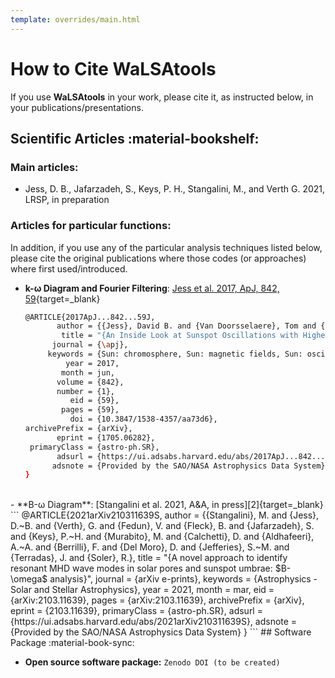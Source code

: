 ```yaml
---
template: overrides/main.html
---
```


# How to Cite WaLSAtools

If you use **WaLSAtools** in your work, please cite it, as instructed below, in your publications/presentations.

## Scientific Articles :material-bookshelf:

### Main articles:

- Jess, D. B., Jafarzadeh, S., Keys, P. H., Stangalini, M., and Verth G. 2021, LRSP, in preparation

### Articles for particular functions:

In addition, if you use any of the particular analysis techniques listed below, please cite the original publications where those codes (or approaches) where first used/introduced.

- **k-&#969; Diagram and Fourier Filtering**: [Jess et al. 2017, ApJ, 842, 59][1]{target=_blank}
  ```sh
  @ARTICLE{2017ApJ...842...59J,
         author = {{Jess}, David B. and {Van Doorsselaere}, Tom and {Verth}, Gary and {Fedun}, Viktor and {Krishna Prasad}, S. and {Erd{\'e}lyi}, Robert and {Keys}, Peter H. and {Grant}, Samuel D.~T. and {Uitenbroek}, Han and {Christian}, Damian J.},
          title = "{An Inside Look at Sunspot Oscillations with Higher Azimuthal Wavenumbers}",
        journal = {\apj},
       keywords = {Sun: chromosphere, Sun: magnetic fields, Sun: oscillations, Sun: photosphere, sunspots, Astrophysics - Solar and Stellar Astrophysics},
           year = 2017,
          month = jun,
         volume = {842},
         number = {1},
            eid = {59},
          pages = {59},
            doi = {10.3847/1538-4357/aa73d6},
  archivePrefix = {arXiv},
         eprint = {1705.06282},
   primaryClass = {astro-ph.SR},
         adsurl = {https://ui.adsabs.harvard.edu/abs/2017ApJ...842...59J},
        adsnote = {Provided by the SAO/NASA Astrophysics Data System}
  }
  ```
<br>
- **B-&#969; Diagram**: [Stangalini et al. 2021, A&A, in press][2]{target=_blank}
  ```
  @ARTICLE{2021arXiv210311639S,
         author = {{Stangalini}, M. and {Jess}, D.~B. and {Verth}, G. and {Fedun}, V. and {Fleck}, B. and {Jafarzadeh}, S. and {Keys}, P.~H. and {Murabito}, M. and {Calchetti}, D. and {Aldhafeeri}, A.~A. and {Berrilli}, F. and {Del Moro}, D. and {Jefferies}, S.~M. and {Terradas}, J. and {Soler}, R.},
          title = "{A novel approach to identify resonant MHD wave modes in solar pores and sunspot umbrae: $B-\omega$ analysis}",
        journal = {arXiv e-prints},
       keywords = {Astrophysics - Solar and Stellar Astrophysics},
           year = 2021,
          month = mar,
            eid = {arXiv:2103.11639},
          pages = {arXiv:2103.11639},
  archivePrefix = {arXiv},
         eprint = {2103.11639},
   primaryClass = {astro-ph.SR},
         adsurl = {https://ui.adsabs.harvard.edu/abs/2021arXiv210311639S},
        adsnote = {Provided by the SAO/NASA Astrophysics Data System}
  }
  ``` 
## Software Package :material-book-sync:

- **Open source software package:** `Zenodo DOI (to be created)`

  [1]: http://adsabs.harvard.edu/abs/2017ApJ...842...59J
  [2]: https://ui.adsabs.harvard.edu/abs/2021arXiv210311639S

<br>
